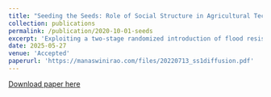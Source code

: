 ```yaml
---
title: "Seeding the Seeds: Role of Social Structure in Agricultural Technology Diffusion (joint with Alain de Janvry and Elisabeth Sadoulet), Accepted at Journal of Economic Behavior and Organization"
collection: publications
permalink: /publication/2020-10-01-seeds
excerpt: 'Exploiting a two-stage randomized introduction of flood resistant seeds in rural Odisha, India, we find that the local social structure (the jati caste system) has a significant influence on diffusion of the technology. First, modest overall differences in adoption between treated and control villages is largely explained by the substantial heterogeneity in village-level jati fractionalization. Second, we find immediate diffusion among non-recipient farmers in the same jati groups as the initial, treated recipients and lower diffusion among lower status jatis. These findings highlight the limitations of randomized introduction of technology in a context of weak markets and closed social structures. <span style="color:blue">[Link to AEA Trial Registry.](https://www.socialscienceregistry.org/trials/002157)</span>'
date: 2025-05-27
venue: 'Accepted'
paperurl: 'https://manaswinirao.com/files/20220713_ss1diffusion.pdf'
---
```


<span style="color:blue">[Download paper here](https://manaswinirao.com/files/20220713_ss1diffusion.pdf)</span>
